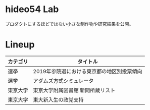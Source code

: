 # hideo54 Lab

プロダクトにするほどではない小さな制作物や研究結果を公開。

# Lineup

| カテゴリ | タイトル |
| --- | --- |
| 選挙 | 2019年参院選における東京都の地区別投票傾向 |
| 選挙 | アダムズ方式シミュレータ |
| 東京大学 | 東京大学附属図書館 新聞所蔵リスト |
| 東京大学 | 東大新入生の政党支持 |

